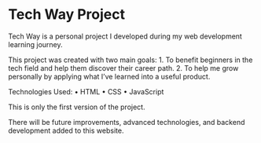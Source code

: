 # Tech Way Project
Tech Way is a personal project I developed during my web development learning journey.

This project was created with two main goals:
	1.	To benefit beginners in the tech field and help them discover their career path.
	2.	To help me grow personally by applying what I’ve learned into a useful product.

Technologies Used:
	•	HTML
	•	CSS
	•	JavaScript

This is only the first version of the project.

There will be future improvements, advanced technologies, and backend development added to this website.
